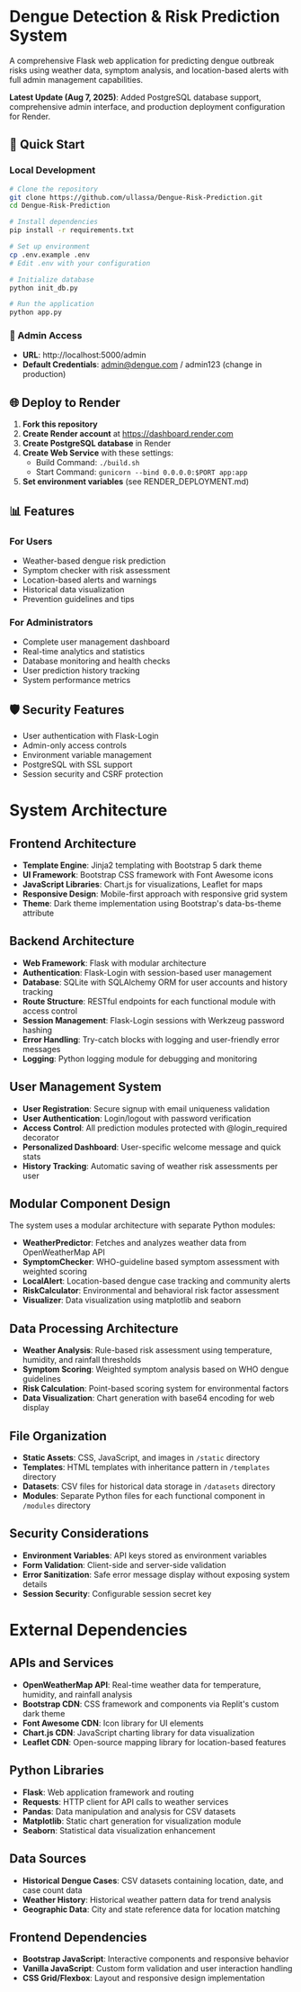 # Dengue Detection & Risk Prediction System

A comprehensive Flask web application for predicting dengue outbreak risks using weather data, symptom analysis, and location-based alerts with full admin management capabilities.

**Latest Update (Aug 7, 2025)**: Added PostgreSQL database support, comprehensive admin interface, and production deployment configuration for Render.

## 🚀 Quick Start

### Local Development
```bash
# Clone the repository
git clone https://github.com/ullassa/Dengue-Risk-Prediction.git
cd Dengue-Risk-Prediction

# Install dependencies
pip install -r requirements.txt

# Set up environment
cp .env.example .env
# Edit .env with your configuration

# Initialize database
python init_db.py

# Run the application
python app.py
```

### 🎯 Admin Access
- **URL**: http://localhost:5000/admin
- **Default Credentials**: admin@dengue.com / admin123 (change in production)

## 🌐 Deploy to Render

1. **Fork this repository**
2. **Create Render account** at https://dashboard.render.com
3. **Create PostgreSQL database** in Render
4. **Create Web Service** with these settings:
   - Build Command: `./build.sh`
   - Start Command: `gunicorn --bind 0.0.0.0:$PORT app:app`
5. **Set environment variables** (see RENDER_DEPLOYMENT.md)

## 📊 Features

### For Users
- Weather-based dengue risk prediction
- Symptom checker with risk assessment
- Location-based alerts and warnings
- Historical data visualization
- Prevention guidelines and tips

### For Administrators
- Complete user management dashboard
- Real-time analytics and statistics
- Database monitoring and health checks
- User prediction history tracking
- System performance metrics

## 🛡️ Security Features
- User authentication with Flask-Login
- Admin-only access controls
- Environment variable management
- PostgreSQL with SSL support
- Session security and CSRF protection

# System Architecture

## Frontend Architecture
- **Template Engine**: Jinja2 templating with Bootstrap 5 dark theme
- **UI Framework**: Bootstrap CSS framework with Font Awesome icons
- **JavaScript Libraries**: Chart.js for visualizations, Leaflet for maps
- **Responsive Design**: Mobile-first approach with responsive grid system
- **Theme**: Dark theme implementation using Bootstrap's data-bs-theme attribute

## Backend Architecture
- **Web Framework**: Flask with modular architecture
- **Authentication**: Flask-Login with session-based user management
- **Database**: SQLite with SQLAlchemy ORM for user accounts and history tracking
- **Route Structure**: RESTful endpoints for each functional module with access control
- **Session Management**: Flask-Login sessions with Werkzeug password hashing
- **Error Handling**: Try-catch blocks with logging and user-friendly error messages
- **Logging**: Python logging module for debugging and monitoring

## User Management System
- **User Registration**: Secure signup with email uniqueness validation
- **User Authentication**: Login/logout with password verification
- **Access Control**: All prediction modules protected with @login_required decorator
- **Personalized Dashboard**: User-specific welcome message and quick stats
- **History Tracking**: Automatic saving of weather risk assessments per user

## Modular Component Design
The system uses a modular architecture with separate Python modules:

- **WeatherPredictor**: Fetches and analyzes weather data from OpenWeatherMap API
- **SymptomChecker**: WHO-guideline based symptom assessment with weighted scoring
- **LocalAlert**: Location-based dengue case tracking and community alerts
- **RiskCalculator**: Environmental and behavioral risk factor assessment
- **Visualizer**: Data visualization using matplotlib and seaborn

## Data Processing Architecture
- **Weather Analysis**: Rule-based risk assessment using temperature, humidity, and rainfall thresholds
- **Symptom Scoring**: Weighted symptom analysis based on WHO dengue guidelines
- **Risk Calculation**: Point-based scoring system for environmental factors
- **Data Visualization**: Chart generation with base64 encoding for web display

## File Organization
- **Static Assets**: CSS, JavaScript, and images in `/static` directory
- **Templates**: HTML templates with inheritance pattern in `/templates` directory
- **Datasets**: CSV files for historical data storage in `/datasets` directory
- **Modules**: Separate Python files for each functional component in `/modules` directory

## Security Considerations
- **Environment Variables**: API keys stored as environment variables
- **Form Validation**: Client-side and server-side validation
- **Error Sanitization**: Safe error message display without exposing system details
- **Session Security**: Configurable session secret key

# External Dependencies

## APIs and Services
- **OpenWeatherMap API**: Real-time weather data for temperature, humidity, and rainfall analysis
- **Bootstrap CDN**: CSS framework and components via Replit's custom dark theme
- **Font Awesome CDN**: Icon library for UI elements
- **Chart.js CDN**: JavaScript charting library for data visualization
- **Leaflet CDN**: Open-source mapping library for location-based features

## Python Libraries
- **Flask**: Web application framework and routing
- **Requests**: HTTP client for API calls to weather services
- **Pandas**: Data manipulation and analysis for CSV datasets
- **Matplotlib**: Static chart generation for visualization module
- **Seaborn**: Statistical data visualization enhancement

## Data Sources
- **Historical Dengue Cases**: CSV datasets containing location, date, and case count data
- **Weather History**: Historical weather pattern data for trend analysis
- **Geographic Data**: City and state reference data for location matching

## Frontend Dependencies
- **Bootstrap JavaScript**: Interactive components and responsive behavior
- **Vanilla JavaScript**: Custom form validation and user interaction handling
- **CSS Grid/Flexbox**: Layout and responsive design implementation